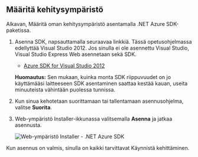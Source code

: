 <h2><a name="setupdevenv"></a>Määritä kehitysympäristö</h2>

Alkavan, Määritä oman kehitysympäristö asentamalla .NET Azure SDK-paketissa.

1. Asenna SDK, napsauttamalla seuraavaa linkkiä. Tässä opetusohjelmassa edellyttää Visual Studio 2012. Jos sinulla ei ole asennettu Visual Studio, Visual Studio Express Web asennetaan sekä SDK.

    - [Azure SDK for Visual Studio 2012][]

    **Huomautus:** Sen mukaan, kuinka monta SDK riippuvuudet on jo käyttämääsi laitteeseen SDK asentaminen saattaa kestää kauan, useita minuuteista vähintään puolessa tunnissa.

2. Kun sinua kehotetaan suorittamaan tai tallentamaan asennusohjelma, valitse **Suorita**.

3. Web-ympäristö Installer-ikkunassa valitsemalla **Asenna** ja jatkaa asennusta.

    ![Web-ympäristö Installer - .NET Azure SDK][WebPIAzureSdk]

Kun asennus on valmis, sinulla on kaikki tarvittavat Käynnistä kehittäminen.

[Azure SDK for Visual Studio 2012]: http://go.microsoft.com/fwlink/?LinkID=324323
[WebPIAzureSdk]: ./media/install-sdk-2012-only/WebPI46-2012.png
